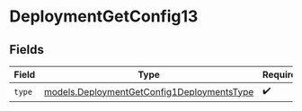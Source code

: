 # DeploymentGetConfig13


## Fields

| Field                                                                                          | Type                                                                                           | Required                                                                                       | Description                                                                                    |
| ---------------------------------------------------------------------------------------------- | ---------------------------------------------------------------------------------------------- | ---------------------------------------------------------------------------------------------- | ---------------------------------------------------------------------------------------------- |
| `type`                                                                                         | [models.DeploymentGetConfig1DeploymentsType](../models/deploymentgetconfig1deploymentstype.md) | :heavy_check_mark:                                                                             | N/A                                                                                            |